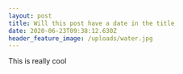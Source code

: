 ```yaml
---
layout: post
title: Will this post have a date in the title
date: 2020-06-23T09:38:12.630Z
header_feature_image: /uploads/water.jpg
---
```

This is really cool